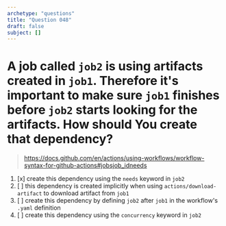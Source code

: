 ```yaml
---
archetype: "questions"
title: "Question 048"
draft: false
subject: []
---
```


# A job called `job2` is using artifacts created in `job1`. Therefore it's important to make sure `job1` finishes before `job2` starts looking for the artifacts. How should You create that dependency?

> https://docs.github.com/en/actions/using-workflows/workflow-syntax-for-github-actions#jobsjob_idneeds

1. [x] create this dependency using the `needs` keyword in `job2`
1. [ ] this dependency is created implicitly when using `actions/download-artifact` to download artifact from `job1`
1. [ ] create this dependency by defining `job2` after `job1` in the workflow's `.yaml` definition
1. [ ] create this dependency using the `concurrency` keyword in `job2`
